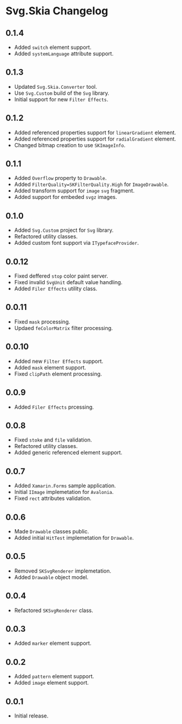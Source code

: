 # Svg.Skia Changelog

## 0.1.4

* Added `switch` element support.
* Added `systemLanguage` attribute support.

## 0.1.3

* Updated `Svg.Skia.Converter` tool.
* Use `Svg.Custom` build of the `Svg` library.
* Initial support for new `Filter Effects`.

## 0.1.2

* Added referenced properties support for `linearGradient` element.
* Added referenced properties support for `radialGradient` element.
* Changed bitmap creation to use `SKImageInfo`.

## 0.1.1

* Added `Overflow` property to `Drawable`.
* Added `FilterQuality=SKFilterQuality.High` for `ImageDrawable`.
* Added transform support for `image` `svg` fragment.
* Added support for embeded `svgz` images.

## 0.1.0

* Added `Svg.Custom` project for `Svg` library.
* Refactored utility classes.
* Added custom font support via `ITypefaceProvider`.

## 0.0.12

* Fixed deffered `stop` color paint server.
* Fixed invalid `SvgUnit` default value handling.
* Added `Filer Effects` utility class.

## 0.0.11

* Fixed `mask` processing.
* Updaed `feColorMatrix` filter processing.

## 0.0.10

* Added new `Filter Effects` support.
* Added `mask` element support.
* Fixed `clipPath` element processing.

## 0.0.9

* Added `Filer Effects` prcessing.

## 0.0.8

* Fixed `stoke` and `file` validation.
* Refactored utility classes.
* Added generic referenced element support.

## 0.0.7

* Added `Xamarin.Forms` sample application.
* Initial `IImage` implemetation for `Avalonia`.
* Fixed `rect` attributes validation.

## 0.0.6

* Made `Drawable` classes public.
* Added initial `HitTest` implemetation for `Drawable`.

## 0.0.5

* Removed `SKSvgRenderer` implemetation.
* Added `Drawable` object model.

## 0.0.4

* Refactored `SKSvgRenderer` class.

## 0.0.3

* Added `marker` element support.

## 0.0.2

* Added `pattern` element support.
* Added `image` element support.

## 0.0.1

* Initial release.
